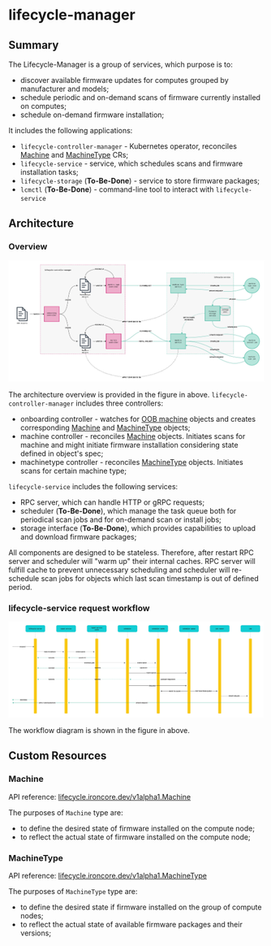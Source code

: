 # lifecycle-manager

## Summary

The Lifecycle-Manager is a group of services, which purpose is to:

- discover available firmware updates for computes grouped by manufacturer and models;
- schedule periodic and on-demand scans of firmware currently installed on computes;
- schedule on-demand firmware installation;

It includes the following applications:

- `lifecycle-controller-manager` - Kubernetes operator, reconciles [Machine](#machine) and [MachineType](#machinetype) CRs;
- `lifecycle-service` - service, which schedules scans and firmware installation tasks;
- `lifecycle-storage` (**To-Be-Done**) - service to store firmware packages;
- `lcmctl` (**To-Be-Done**) - command-line tool to interact with `lifecycle-service`

## Architecture

### Overview

![](../assets/architecture.png)

The architecture overview is provided in the figure in above. `lifecycle-controller-manager` includes three controllers:

- onboarding controller - watches for [OOB machine](https://github.com/ironcore-dev/oob/tree/main/api) objects and 
  creates corresponding [Machine](#machine) and [MachineType](#machinetype) objects;
- machine controller - reconciles [Machine](#machine) objects. Initiates scans for machine and might initiate 
  firmware installation considering state defined in object's spec;
- machinetype controller - reconciles [MachineType](#machinetype) objects. Initiates scans for certain machine type;

`lifecycle-service` includes the following services:

- RPC server, which can handle HTTP or gRPC requests;
- scheduler (**To-Be-Done**), which manage the task queue both for periodical scan jobs and for on-demand scan or install jobs;
- storage interface (**To-Be-Done**), which provides capabilities to upload and download firmware packages;

All components are designed to be stateless. Therefore, after restart RPC server and scheduler will "warm up" their 
internal caches. RPC server will fulfill cache to prevent unnecessary scheduling and scheduler will re-schedule scan 
jobs for objects which last scan timestamp is out of defined period.

### lifecycle-service request workflow

![](../assets/workflow.png)

The workflow diagram is shown in the figure in above. 

## Custom Resources

### Machine

API reference: [lifecycle.ironcore.dev/v1alpha1.Machine](../api-reference/lifecycle.md/#lifecycle.ironcore.dev/v1alpha1.Machine)

The purposes of `Machine` type are: 

- to define the desired state of firmware installed on the compute node;
- to reflect the actual state of firmware installed on the compute node;

### MachineType

API reference: [lifecycle.ironcore.dev/v1alpha1.MachineType](../api-reference/lifecycle.md/#lifecycle.ironcore.dev/v1alpha1.MachineType)

The purposes of `MachineType` type are:

- to define the desired state if firmware installed on the group of compute nodes;
- to reflect the actual state of available firmware packages and their versions;